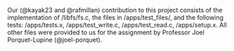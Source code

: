 Our (@kayak23 and @rafmillan) contribution to this project consists of the implementation
of /libfs/fs.c, the files in /apps/test_files/, and the following tests: /apps/tests.x, 
/apps/test_write.c, /apps/test_read.c, /apps/setup.x. All other files were provided to us
for the assignment by Professor Joel Porquet-Lupine (@joel-porquet).
